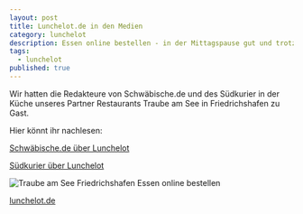 ```yaml
---
layout: post
title: Lunchelot.de in den Medien
category: lunchelot
description: Essen online bestellen - in der Mittagspause gut und trotzdem schnell essen 
tags:
  - lunchelot
published: true
---
```

Wir hatten die Redakteure von Schwäbische.de und des Südkurier in der Küche unseres Partner Restaurants Traube am See in Friedrichshafen zu Gast. 

Hier könnt ihr nachlesen:

[Schwäbische.de über Lunchelot](http://www.schwaebische.de/region_artikel,-Webdienst-%E2%80%9ELunchelot%E2%80%9C-plant-Mittagsessen-_arid,10241598_toid,310.html "Essen online bestellen Friedrichshafen")

[Südkurier über Lunchelot](http://www.suedkurier.de/region/bodenseekreis-oberschwaben/friedrichshafen/Mittagessen-per-Mausklick-schnell-auf-dem-Tisch;art372474,7891563 "Essen online bestellen Friedrichshafen")

<img src="{{site.baseurl}}assets/Zeitungsartikel_TraubeamSee.jpg" alt="Traube am See Friedrichshafen Essen online bestellen" />

<!-- more -->

  
<a href="https://lunchelot.de/">lunchelot.de</a>


